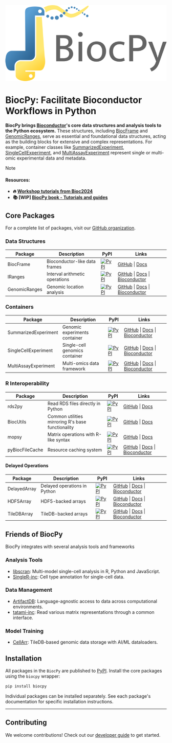 ![BiocPy logo](https://raw.githubusercontent.com/BiocPy/.github/main/logo/full.png)

# BiocPy: Facilitate Bioconductor Workflows in Python

**BiocPy brings [Bioconductor](https://www.bioconductor.org)'s core data structures and analysis tools to the Python ecosystem.** 
These structures, including [BiocFrame](https://github.com/BiocPy/BiocFrame) and [GenomicRanges](https://github.com/BiocPy/GenomicRanges), 
serve as essential and foundational data structures, acting as the building 
blocks for extensive and complex representations. 
For example, container classes like 
[SummarizedExperiment](https://github.com/BiocPy/SummarizedExperiment), [SingleCellExperiment](https://github.com/BiocPy/SingleCellExperiment), 
and [MultiAssayExperiment](https://github.com/BiocPy/MultiAssayExperiment) represent single or multi-omic experimental data and metadata.

> [!NOTE]
> #### Resources:
> - **🔥 [Workshop tutorials from Bioc2024](https://biocpy.github.io/BiocWorkshop2024/)**
> - **📚 [WIP] [BiocPy book - Tutorials and guides](https://biocpy.github.io/tutorial/)**

## Core Packages

For a complete list of packages, visit our [GitHub organization](https://github.com/orgs/BiocPy/repositories).


### Data Structures

| Package | Description | PyPI | Links |
|---------|-------------|------|-------|
| BiocFrame | Bioconductor-like data frames | [![PyPI](https://img.shields.io/pypi/v/BiocFrame.svg)](https://pypi.org/project/BiocFrame/) | [GitHub](https://github.com/BiocPy/BiocFrame) \| [Docs](https://biocpy.github.io/BiocFrame/) |
| IRanges | Interval arithmetic operations | [![PyPI](https://img.shields.io/pypi/v/iranges.svg)](https://pypi.org/project/iranges/) | [GitHub](https://github.com/BiocPy/IRanges) \| [Docs](https://biocpy.github.io/IRanges/) \| [Bioconductor](https://bioconductor.org/packages/release/bioc/html/IRanges.html) |
| GenomicRanges | Genomic location analysis | [![PyPI](https://img.shields.io/pypi/v/genomicranges.svg)](https://pypi.org/project/genomicranges/) | [GitHub](https://github.com/BiocPy/GenomicRanges) \| [Docs](https://biocpy.github.io/GenomicRanges/) \| [Bioconductor](https://bioconductor.org/packages/release/bioc/html/GenomicRanges.html) |

### Containers

| Package | Description | PyPI | Links |
|---------|-------------|------|-------|
| SummarizedExperiment | Genomic experiments container | [![PyPI](https://img.shields.io/pypi/v/summarizedexperiment.svg)](https://pypi.org/project/summarizedexperiment/) | [GitHub](https://github.com/BiocPy/SummarizedExperiment) \| [Docs](https://biocpy.github.io/SummarizedExperiment/) \| [Bioconductor](https://bioconductor.org/packages/release/bioc/html/SummarizedExperiment.html) |
| SingleCellExperiment | Single-cell genomics container | [![PyPI](https://img.shields.io/pypi/v/singlecellexperiment.svg)](https://pypi.org/project/singlecellexperiment/) | [GitHub](https://github.com/BiocPy/SingleCellExperiment) \| [Docs](https://biocpy.github.io/SingleCellExperiment/) \| [Bioconductor](https://bioconductor.org/packages/release/bioc/html/SingleCellExperiment.html) |
| MultiAssayExperiment | Multi-omics data framework | [![PyPI](https://img.shields.io/pypi/v/multiassayexperiment.svg)](https://pypi.org/project/multiassayexperiment/) | [GitHub](https://github.com/BiocPy/MultiAssayExperiment) \| [Docs](https://biocpy.github.io/MultiAssayExperiment/) \| [Bioconductor](https://bioconductor.org/packages/release/bioc/html/MultiAssayExperiment.html) |


### R Interoperability

| Package | Description | PyPI | Links |
|---------|-------------|------|-------|
| rds2py | Read RDS files directly in Python | [![PyPI](https://img.shields.io/pypi/v/rds2py.svg)](https://pypi.org/project/rds2py/) | [GitHub](https://github.com/BiocPy/rds2py) \| [Docs](https://biocpy.github.io/rds2py/) |
| BiocUtils | Common utilities mirroring R's base functionality | [![PyPI](https://img.shields.io/pypi/v/biocutils.svg)](https://pypi.org/project/biocutils/) | [GitHub](https://github.com/BiocPy/biocutils) \| [Docs](https://biocpy.github.io/BiocUtils/) |
| mopsy | Matrix operations with R-like syntax | [![PyPI](https://img.shields.io/pypi/v/mopsy.svg)](https://pypi.org/project/mopsy/) | [GitHub](https://github.com/BiocPy/mopsy) \| [Docs](https://biocpy.github.io/mopsy/) |
| pyBiocFileCache | Resource caching system | [![PyPI](https://img.shields.io/pypi/v/pybiocfilecache.svg)](https://pypi.org/project/pybiocfilecache/) | [GitHub](https://github.com/BiocPy/pyBiocFileCache) \| [Docs](https://biocpy.github.io/pyBiocFileCache/) \| [Bioconductor](https://www.bioconductor.org/packages/release/bioc/html/BiocFileCache.html) |

#### Delayed Operations

| Package | Description | PyPI | Links |
|---------|-------------|------|-------|
| DelayedArray | Delayed operations in Python | [![PyPI](https://img.shields.io/pypi/v/delayedarray.svg)](https://pypi.org/project/delayedarray/) | [GitHub](https://github.com/BiocPy/DelayedArray) \| [Docs](https://biocpy.github.io/DelayedArray/)  \| [Bioconductor](https://bioconductor.org/packages/release/bioc/html/DelayedArray.html) |
| HDF5Array | HDF5-backed arrays | [![PyPI](https://img.shields.io/pypi/v/hdf5array.svg)](https://pypi.org/project/hdf5array/) | [GitHub](https://github.com/BiocPy/HDF5Array) \| [Docs](https://biocpy.github.io/HDF5Array/) \| [Bioconductor](https://bioconductor.org/packages/release/bioc/html/HDF5Array.html) |
| TileDBArray | TileDB-backed arrays | [![PyPI](https://img.shields.io/pypi/v/mopsy.svg)](https://pypi.org/project/mopsy/) | [GitHub](https://github.com/BiocPy/TileDBArray) \| [Docs](https://biocpy.github.io/TileDBArray/) \| [Bioconductor](https://bioconductor.org/packages/release/bioc/html/TileDBArray.html) |

## Friends of BiocPy

BiocPy integrates with several analysis tools and frameworks

### Analysis Tools

- [libscran](https://github.com/libscran): Multi-model single-cell analysis in R, Python and JavaScript.
- [SingleR-inc](https://github.com/SingleR-inc): Cell type annotation for single-cell data.

### Data Management

- [ArtifactDB](https://github.com/ArtifactDB): Language-agnostic access to data across computational environments.
- [tatami-inc](https://github.com/tatami-inc): Read various matrix representations through a common interface.

### Model Training

- [CellArr](https://github.com/CellArr): TileDB-based genomic data storage with AI/ML dataloaders.

## Installation

All packages in the `BiocPy` are published to [PyPI](https://pypi.org/). Install the core packages using the `biocpy` wrapper:

```sh
pip install biocpy
```

Individual packages can be installed separately. See each package's documentation for specific installation instructions.

----

## Contributing

We welcome contributions! Check out our [developer guide](https://github.com/BiocPy/developer_guide) to get started.
